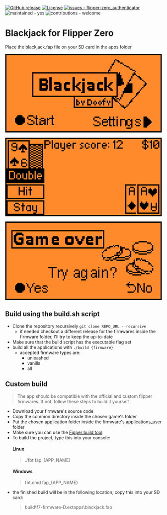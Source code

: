[![GitHub release](https://img.shields.io/github/release/teeebor/flipper_games?include_prereleases=&sort=semver&color=blue)](https://github.com/teeebor/flipper_games/releases/)
[![License](https://img.shields.io/badge/License-MIT-blue)](/LICENSE)
[![issues - flipper-zero_authenticator](https://img.shields.io/github/issues/teeebor/flipper_games)](https://github.com/teeebor/flipper_games/issues)
![maintained - yes](https://img.shields.io/badge/maintained-yes-blue)
![contributions - welcome](https://img.shields.io/badge/contributions-welcome-blue)

# Blackjack for Flipper Zero
Place the blackjack.fap file on your SD card in the apps folder

![Welcome screen](screenshots/welcome_screen.png)

![Welcome screen](screenshots/play_scene.png)

![Welcome screen](screenshots/game_over_scene.png)

## Build using the build.sh script
* Clone the repository recursively `git clone REPO_URL --recursive`
  * if needed checkout a different release for the firmwares inside the firmware folder, I'll try to keep the up-to-date
* Make sure that the build script has the executable flag set
* build all the applications with `./build {firmware}`
  * accepted firmware types are: 
    * unleashed
    * vanilla
    * all

## Custom build
> The app should be compatible with the official and custom flipper firmwares. If not, follow these steps to build it
> yourself
* Download your firmware's source code
* Copy the common directory inside the chosen game's folder
* Put the chosen application folder inside the firmware's applications_user folder
* Make sure you can use
  the [Fipper build tool](https://github.com/flipperdevices/flipperzero-firmware/blob/dev/documentation/fbt.md)
* To build the project, type this into your console:
  #### Linux
  > ./fbt fap_{APP_NAME}
  #### Windows
  > fbt.cmd fap_{APP_NAME}
* the finished build will be in the following location, copy this into your SD card:
  > build\f7-firmware-D\.extapps\blackjack.fap